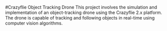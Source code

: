 #Crazyflie Object Tracking Drone
This project involves the simulation and implementation of an object-tracking drone using the Crazyflie 2.x platform. The drone is capable of tracking and following objects in real-time using computer vision algorithms.
